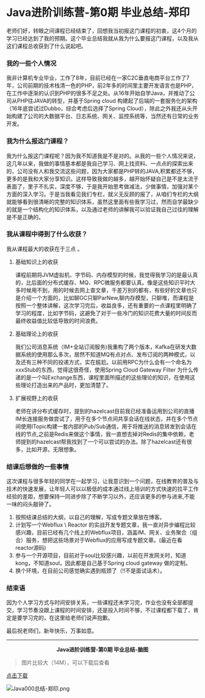 # Java进阶训练营-第0期 毕业总结-郑印

老师们好，转眼之间课程已经结束了，回想我当初报这门课程的初衷，这4个月的学习已经达到了我的预期。这个毕业总结我就从我为什么要报这门课程，以及我从这们课程总收获到了什么说起吧。

### 我的一些个人情况

我非计算机专业毕业，工作了8年，目前已经在一家C2C垂直电商平台工作了7年，公司前期的技术栈清一色的PHP，前2年多的时间里主要开发语言也是PHP，在工作中逐渐的认识到PHP的很多不足之处。从16年开始自学Java，并推动了公司从PHP往JAVA的转型，并基于Spring cloud 构建起了后端的一套服务化的架构（16年底尝试过Dubbo，综合考虑后选择了Spring Cloud），除此之外我还从头开始构建了公司的大数据平台、日志系统、网关、监控系统等，当然还有日常的业务开发。

### 我为什么报这门课程？

我为什么报这门课程呢？因为我不知道我是不是对的。从我的一些个人情况来说，这几年以来，我做的事情基本都是我自己学习、网上找资料、一点点的探索出来的，公司没有人和我交流这些问题，因为大家都是PHP转的JAVA,积累都还不够，更多的是我和大家分享知识。这样导致我做的越多，越开始怀疑自己是不是太流于表面了，里子不扎实，深度不够，于是我开始思考做减法，少做事情，加强对某个方面的深入学习。于是当我看见我们专栏，就义无反顾的报了，从咱们专栏的大纲就能够看到很清晰的完整的知识体系，虽然这里面有些我学习过，然而自学最缺少的就是一个结构化的知识体系，以及通过老师的讲解我可以验证我自己过往的理解是不是正确的。

### 我从课程中得到了什么收获？

我从课程最大的收获在于三点 。

1. 基础知识上的收获

    课程前期将JVM虚拟机、字节码、内存模型的时候，我觉得我学习的是最认真的，比后面的分布式缓存、MQ、RPC微服务都要认真。像是这些知识平时大多时候用不到，用的时候去网上查文章，千差万别的都有，有些好的文章也只是介绍一个方面的，比如聊GC只聊ParNew,聊内存模型，只聊堆，而课程是按照一个整体讲解，这次学习完后，收益良多，还有重要的一点课程里明确了学习的程度，比如字节码，这避免了对于一些冷门的知识花费大量的时间反而最终收益值比较低导致的时间浪费。

2. 基础理论上的收获

    我们公司消息系统（IM+全站订阅服务)我重构了两个版本，Kafka在研发大数据系统的使用那么多次，居然不知道MQ有点对点、发布订阅的两种模式，以及还有三种不同的投递方式，实在尴尬。以前用RPC为什么会有一个命名为xxxStub的东西，觉得这很奇怪，使用Spring Cloud Gateway Filter 为什么传递的是一个叫Exchange东西，课程里面所描述的这些理论的知识，在使用这些理论打造出来的产品时，更加清楚了。

3. 扩展视野上的收获

    老师在讲分布式缓存时，提到的hazelcast目前我已经准备运用到公司的直播IM长连接服务做尝试了，用于在多个节点间共享会话在线状态，并在多个节点间使用ITopic构建一套内部的Pub/Sub通信，用于将推送的消息转发到会话在线的节点,之前是Redis来做这个事情，我一直想去掉对Redis的集中依赖，老师提到的hazelcast帮我找到了一个可以尝试的办法。除了hazelcast还有很多，比如开源，无限想象。

### 结课后想做的一些事情

这次课程与很多年轻的同学在一起学习，让我意识到一个问题，在线教育的普及与技术的快速发展，让年轻人可以以极低的成本通过线上培训的方式快速的拉平工作经验的差距，想要保持一同进步除了不断学习以外，还应该更多的参与进来,不能一味的闷头敲钟了。

1. 按照结课总结的大纲，以自己的理解，写成专题文章放在博客。
2. 计划写一个Webflux \ Reactor 的实战开发专题文章，我一直对异步编程比较感兴趣，目前已经有几个线上的Webflux项目，涵盖IM、网关、业务聚合（组合）服务，想把这些场景对于Webflux的应用写成专题文章。(最近在看reactor源码)
3. 参与一个开源项目，目前对于soul比较感兴趣，以前在开发网关时，知道kong，不知道soul，因此都是自己基于Spring cloud gateway 做的定制。
4. 换个环境，在目前公司感觉确实遇到瓶颈了（!!不是面试话术）。

### 结束语

因为个人学习方式与时间安排关系，一些课程还未学习完，作业也没有全部都提交，学习节奏没跟上课程的时间安排，还是投入时间不够，不过课程都下载了，肯定是要学习完的，在这里给老师们说声抱歉。

最后祝老师们，新年快乐，万事如意。

--- --- --- --- --- --- --- --- --- --- --- --- --- --- --- --- --- --- --- --- --- --- --- --- --- --- --- --- --- --- --- --- ---
 
<p align="center">
  <strong>Java进阶训练营-第0期 毕业总结-脑图</strong>
</p>

> 图片比较大（14M），可以下载后查看

[点击下载](https://github.com/zhengyin/JAVA-000/raw/main/Java000%E6%80%BB%E7%BB%93-%E9%83%91%E5%8D%B0.png)

![Java000总结-郑印.png](Java000总结-郑印.png)